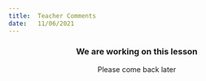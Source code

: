 ```yaml
---
title:  Teacher Comments
date:   11/06/2021
---
```


### <center>We are working on this lesson</center>
<center>Please come back later</center>